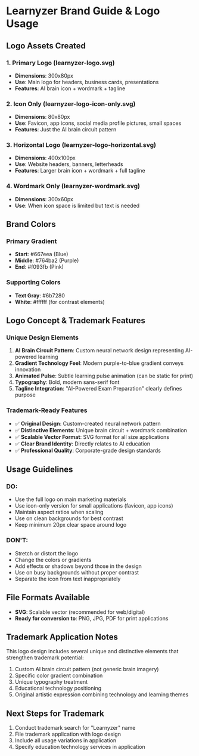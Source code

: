 # Learnyzer Brand Guide & Logo Usage

## Logo Assets Created

### 1. Primary Logo (learnyzer-logo.svg)
- **Dimensions**: 300x80px
- **Use**: Main logo for headers, business cards, presentations
- **Features**: AI brain icon + wordmark + tagline

### 2. Icon Only (learnyzer-logo-icon-only.svg)
- **Dimensions**: 80x80px
- **Use**: Favicon, app icons, social media profile pictures, small spaces
- **Features**: Just the AI brain circuit pattern

### 3. Horizontal Logo (learnyzer-logo-horizontal.svg)
- **Dimensions**: 400x100px
- **Use**: Website headers, banners, letterheads
- **Features**: Larger brain icon + wordmark + full tagline

### 4. Wordmark Only (learnyzer-wordmark.svg)
- **Dimensions**: 300x60px
- **Use**: When icon space is limited but text is needed

## Brand Colors

### Primary Gradient
- **Start**: #667eea (Blue)
- **Middle**: #764ba2 (Purple)
- **End**: #f093fb (Pink)

### Supporting Colors
- **Text Gray**: #6b7280
- **White**: #ffffff (for contrast elements)

## Logo Concept & Trademark Features

### Unique Design Elements
1. **AI Brain Circuit Pattern**: Custom neural network design representing AI-powered learning
2. **Gradient Technology Feel**: Modern purple-to-blue gradient conveys innovation
3. **Animated Pulse**: Subtle learning pulse animation (can be static for print)
4. **Typography**: Bold, modern sans-serif font
5. **Tagline Integration**: "AI-Powered Exam Preparation" clearly defines purpose

### Trademark-Ready Features
- ✅ **Original Design**: Custom-created neural network pattern
- ✅ **Distinctive Elements**: Unique brain circuit + wordmark combination
- ✅ **Scalable Vector Format**: SVG format for all size applications
- ✅ **Clear Brand Identity**: Directly relates to AI education
- ✅ **Professional Quality**: Corporate-grade design standards

## Usage Guidelines

### DO:
- Use the full logo on main marketing materials
- Use icon-only version for small applications (favicon, app icons)
- Maintain aspect ratios when scaling
- Use on clean backgrounds for best contrast
- Keep minimum 20px clear space around logo

### DON'T:
- Stretch or distort the logo
- Change the colors or gradients
- Add effects or shadows beyond those in the design
- Use on busy backgrounds without proper contrast
- Separate the icon from text inappropriately

## File Formats Available
- **SVG**: Scalable vector (recommended for web/digital)
- **Ready for conversion to**: PNG, JPG, PDF for print applications

## Trademark Application Notes
This logo design includes several unique and distinctive elements that strengthen trademark potential:
1. Custom AI brain circuit pattern (not generic brain imagery)
2. Specific color gradient combination
3. Unique typography treatment
4. Educational technology positioning
5. Original artistic expression combining technology and learning themes

## Next Steps for Trademark
1. Conduct trademark search for "Learnyzer" name
2. File trademark application with logo design
3. Include all usage variations in application
4. Specify education technology services in application